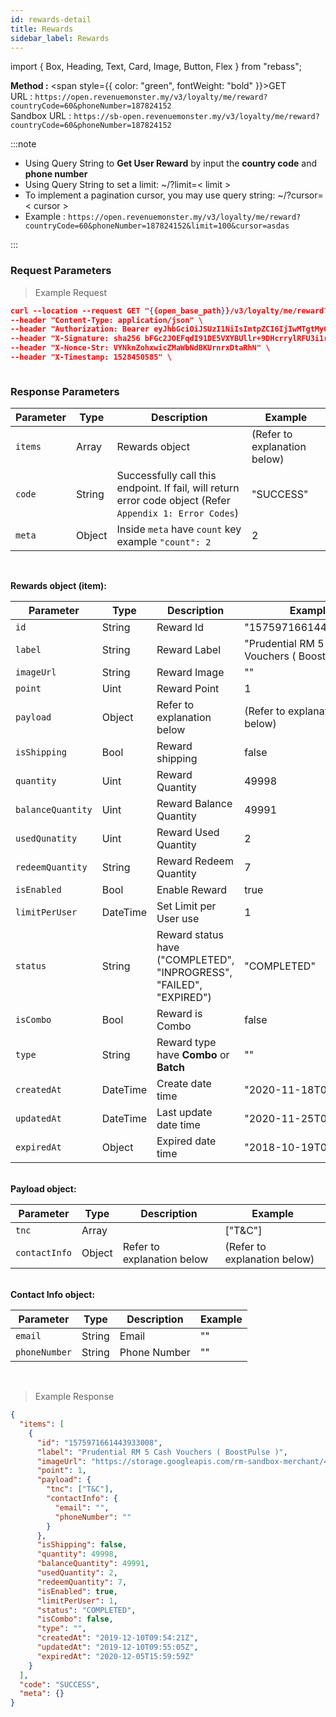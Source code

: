 ```yaml
---
id: rewards-detail
title: Rewards
sidebar_label: Rewards
---
```


import { Box, Heading, Text, Card, Image, Button, Flex } from "rebass";

**Method :** <span style={{ color: "green", fontWeight: "bold" }}>GET</span><br/>
URL : `https://open.revenuemonster.my/v3/loyalty/me/reward?countryCode=60&phoneNumber=187824152`<br/>
Sandbox URL : `https://sb-open.revenuemonster.my/v3/loyalty/me/reward?countryCode=60&phoneNumber=187824152`

:::note

- Using Query String to **Get User Reward** by input the **country code** and **phone number**
- Using Query String to set a limit: ~/?limit=< limit >
- To implement a pagination cursor, you may use query string: ~/?cursor= < cursor >
- Example :
  `https://open.revenuemonster.my/v3/loyalty/me/reward?countryCode=60&phoneNumber=187824152&limit=100&cursor=asdas`

:::

### Request Parameters

> Example Request

```json
curl --location --request GET "{{open_base_path}}/v3/loyalty/me/reward?countryCode=60&phoneNumber=187824152" \
--header "Content-Type: application/json" \
--header "Authorization: Bearer eyJhbGciOiJSUzI1NiIsImtpZCI6IjIwMTgtMy0xOCIsInR5cCI6IkpXVCJ9.eyJhdWQiOlsiYXBpX2NsaWVudEBFaGNLQzA5QmRYUm9RMnhwWlc1MEVQZUEyYXJ4dk1PSUZnIl0sImV4cCI6MTU5MzU4MDY0NSwiaWF0IjoxNTkwOTg4NjQ1LCJpc3MiOiJodHRwczovL29hdXRoLnJldmVudWVtb25zdGVyLm15IiwianRpIjoiRWh3S0VFOUJkWFJvUVdOalpYTnpWRzlyWlc0UXMtNnI5LVgzbElvVyIsIm5iZiI6MTU5MDk4ODY0NSwic3ViIjoiRWhRS0NFMWxjbU5vWVc1MEVMUF9wNlNKNnFQN0ZSSVFDZ1JWYzJWeUVPaXZfb1dKNnFQN0ZRIn0.RKtXykw3y0ov3mKKa_K2h5FZB2jXtqf3gNRwwnzzA4xTMdY09mEHlFupMeUmchFW2XHYK254LdMYbF4ZhjxK9K51UUdQBYH-zZpo0WWtPSZqrPGtT-c4z_sEO73EDVcek3rDwyWiXvjSKDpsZM7NOdKRm5tvT3qNK-7C7WMUjSXDcBzbTFhwfOAOO1n-wMR9H_w0DuIE-yMjEZkOdt7GUIBC8F5izATlZH0FRTx4VAwQWY4gjjQ9-3PbUbHx-NKiFXwCOAsxu-79PiF0HDEHb6ZOCGywNmKuanEXqLonli0caZiUZfrdT53y3Xnd3W2SEr6s7ZQxWnQO5PeOU7BQYA" \
--header "X-Signature: sha256 bFGc2JOEFqdI91DE5VXYBUllr+9DHcrrylRFU3i1r72aPmJreljn0dU+nwPSwTH/dTQUiZ9C2aQSF8AuT959EW4WEyEZ6VWgt9gCyZaU/bcOQ/ZIhKc06+uwzivVhAzpbUtG5tm5/sBp4ig6Sk7L6SE0Ecu6Tm0FhYl0qdgZvrTh4EEpLs3kHIuYL9QXKJILfKlu4gTX1Exrt7nNyEr8ndeUMaKYrj3FckMbRtmCwc829SsVp6FAgvoDPnguUJ+VjLF1e9NXhar2JwYjuqMkwsmUWRDbittqCgCCfaPF8anarlLsoXbdYEa7bp9BYp2U/Dw3Xd2MlamEZSR8H+Dosw==" \
--header "X-Nonce-Str: VYNknZohxwicZMaWbNdBKUrnrxDtaRhN" \
--header "X-Timestamp: 1528450585" \



```

### Response Parameters

| Parameter | Type   | Description                                                                                               | Example                      |
| --------- | ------ | --------------------------------------------------------------------------------------------------------- | ---------------------------- |
| `items`   | Array  | Rewards object                                                                                            | (Refer to explanation below) |
| `code`    | String | Successfully call this endpoint. If fail, will return error code object (Refer `Appendix 1: Error Codes`) | "SUCCESS"                    |
| `meta`    | Object | Inside `meta` have `count` key example `"count": 2 `                                                      | 2                            |

<br />

<strong>Rewards object (item):</strong>

| Parameter         | Type     | Description                                                         | Example                                        |
| ----------------- | -------- | ------------------------------------------------------------------- | ---------------------------------------------- |
| `id`              | String   | Reward Id                                                           | "1575971661443933008"                          |
| `label`           | String   | Reward Label                                                        | "Prudential RM 5 Cash Vouchers ( BoostPulse )" |
| `imageUrl`        | String   | Reward Image                                                        | ""                                             |
| `point`           | Uint     | Reward Point                                                        | 1                                              |
| `payload`         | Object   | Refer to explanation below                                          | (Refer to explanation below)                   |
| `isShipping`      | Bool     | Reward shipping                                                     | false                                          |
| `quantity`        | Uint     | Reward Quantity                                                     | 49998                                          |
| `balanceQuantity` | Uint     | Reward Balance Quantity                                             | 49991                                          |
| `usedQunatity`    | Uint     | Reward Used Quantity                                                | 2                                              |
| `redeemQuantity`  | String   | Reward Redeem Quantity                                              | 7                                              |
| `isEnabled`       | Bool     | Enable Reward                                                       | true                                           |
| `limitPerUser`    | DateTime | Set Limit per User use                                              | 1                                              |
| `status`          | String   | Reward status have ("COMPLETED", "INPROGRESS", "FAILED", "EXPIRED") | "COMPLETED"                                    |
| `isCombo`         | Bool     | Reward is Combo                                                     | false                                          |
| `type`            | String   | Reward type have **Combo** or **Batch**                             | ""                                             |
| `createdAt`       | DateTime | Create date time                                                    | "2020-11-18T06:43:19Z"                         |
| `updatedAt`       | DateTime | Last update date time                                               | "2020-11-25T05:58:56Z"                         |
| `expiredAt`       | Object   | Expired date time                                                   | "2018-10-19T03:39:47Z"                         |

<br />
<strong>Payload object:</strong>

| Parameter     | Type   | Description                | Example                      |
| ------------- | ------ | -------------------------- | ---------------------------- |
| `tnc`         | Array  |                            | ["T&C"]                      |
| `contactInfo` | Object | Refer to explanation below | (Refer to explanation below) |

<br />
<strong>Contact Info object:</strong>

| Parameter     | Type   | Description  | Example |
| ------------- | ------ | ------------ | ------- |
| `email`       | String | Email        | ""      |
| `phoneNumber` | String | Phone Number | ""      |

<br />

> Example Response

```json
{
  "items": [
    {
      "id": "1575971661443933008",
      "label": "Prudential RM 5 Cash Vouchers ( BoostPulse )",
      "imageUrl": "https://storage.googleapis.com/rm-sandbox-merchant/4118165203679668885/gallery/00c5184b36484d865372c1841f4cc4ce.jpeg",
      "point": 1,
      "payload": {
        "tnc": ["T&C"],
        "contactInfo": {
          "email": "",
          "phoneNumber": ""
        }
      },
      "isShipping": false,
      "quantity": 49998,
      "balanceQuantity": 49991,
      "usedQuantity": 2,
      "redeemQuantity": 7,
      "isEnabled": true,
      "limitPerUser": 1,
      "status": "COMPLETED",
      "isCombo": false,
      "type": "",
      "createdAt": "2019-12-10T09:54:21Z",
      "updatedAt": "2019-12-10T09:55:05Z",
      "expiredAt": "2020-12-05T15:59:59Z"
    }
  ],
  "code": "SUCCESS",
  "meta": {}
}
```
